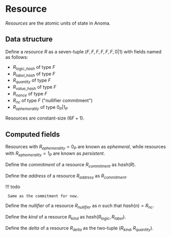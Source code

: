# Resource


_Resources_ are the atomic units of state in Anoma.

## Data structure


Define a _resource_ $R$ as a seven-tuple $(F, F, F, F, F, F, 0 | 1)$ with fields named as follows:
- $R_{logic\_hash}$ of type $F$
- $R_{label\_hash}$ of type $F$
- $R_{quantity}$ of type $F$
- $R_{value\_hash}$ of type $F$
- $R_{nonce}$ of type $F$
- $R_{nc}$ of type $F$ ("nullifier commitment")
- $R_{ephemerality}$ of type ${ 0_P | 1_P }$

Resources are constant-size ($6F + 1$).

## Computed fields


Resources with $R_{ephemerality} = 0_P$ are known as _ephemeral_, while resources with $R_{ephemerality} = 1_P$ are known as _persistent_.

Define the _commitment_ of a resource $R_{commitment}$ as $hash(R)$.

Define the _address_ of a resource $R_{address}$ as $R_{commitment}$.

!!! todo

     Same as the commitment for now.

Define the _nullifier_ of a resource $R_{nullifier}$ as $n$ such that $hash(n) = R_{nc}$.

Define the _kind_ of a resource $R_{kind}$ as $hash(R_{logic}, R_{label})$.

Define the _delta_ of a resource $R_{delta}$ as the two-tuple $(R_{kind}, R_{quantity})$.
